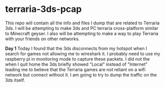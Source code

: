 # terraria-3ds-pcap
This repo will contain all the info and files I dump that are related to Terraria 3ds. I will be attempting to make 3ds and PC terraria cross-platform similar to Minecraft geyser. I also will be attempting to make a way to play Terraria with your friends on other networks.

**Day 1**
Today I found that the 3ds disconnects from my hotspot when I search for games not allowing me to wireshark it. I probably need to use my raspberry pi in monitoring mode to capture these packets. I did not the when I quit home the 3ds briefly showed "Local" instead of "Internet" leading me to believe that the Terraria games are not reliant on a wifi network but connect without it. I am going to try to dump the traffic on the 3ds itself. 
